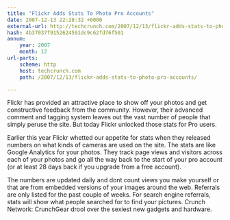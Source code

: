 ```yaml
---
title: "Flickr Adds Stats To Photo Pro Accounts"
date: 2007-12-13 22:28:32 +0000
external-url: http://techcrunch.com/2007/12/13/flickr-adds-stats-to-photo-pro-accounts/
hash: 4b37037f9152624591dc9c62fd76f501
annum:
    year: 2007
    month: 12
url-parts:
    scheme: http
    host: techcrunch.com
    path: /2007/12/13/flickr-adds-stats-to-photo-pro-accounts/

---
```


Flickr has provided an attractive place to show off your photos and get constructive feedback from the community. However, their advanced comment and tagging system leaves out the vast number of people that simply peruse the site. But today Flickr unlocked those stats for Pro users. 

Earlier this year Flickr whetted our appetite for stats when they released numbers on what kinds of cameras are used on the site. The stats are like Google Analytics for your photos. They track page views and visitors across each of your photos and go all the way back to the start of your pro account (or at least 28 days back if you upgrade from a free account).

The numbers are updated daily and dont count views you make yourself or that are from embedded versions of your images around the web. Referrals are only listed for the past couple of weeks. For search engine referrals, stats will show what people searched for to find your pictures.
Crunch Network:  CrunchGear drool over the sexiest new gadgets and hardware.
